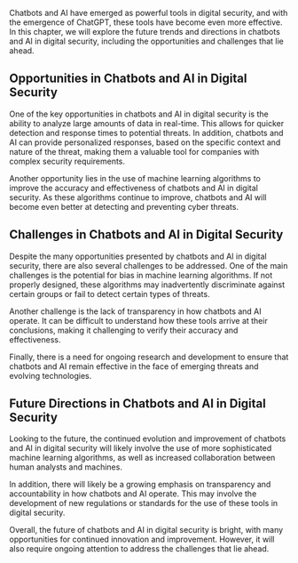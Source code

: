 
Chatbots and AI have emerged as powerful tools in digital security, and with the emergence of ChatGPT, these tools have become even more effective. In this chapter, we will explore the future trends and directions in chatbots and AI in digital security, including the opportunities and challenges that lie ahead.

Opportunities in Chatbots and AI in Digital Security
----------------------------------------------------

One of the key opportunities in chatbots and AI in digital security is the ability to analyze large amounts of data in real-time. This allows for quicker detection and response times to potential threats. In addition, chatbots and AI can provide personalized responses, based on the specific context and nature of the threat, making them a valuable tool for companies with complex security requirements.

Another opportunity lies in the use of machine learning algorithms to improve the accuracy and effectiveness of chatbots and AI in digital security. As these algorithms continue to improve, chatbots and AI will become even better at detecting and preventing cyber threats.

Challenges in Chatbots and AI in Digital Security
-------------------------------------------------

Despite the many opportunities presented by chatbots and AI in digital security, there are also several challenges to be addressed. One of the main challenges is the potential for bias in machine learning algorithms. If not properly designed, these algorithms may inadvertently discriminate against certain groups or fail to detect certain types of threats.

Another challenge is the lack of transparency in how chatbots and AI operate. It can be difficult to understand how these tools arrive at their conclusions, making it challenging to verify their accuracy and effectiveness.

Finally, there is a need for ongoing research and development to ensure that chatbots and AI remain effective in the face of emerging threats and evolving technologies.

Future Directions in Chatbots and AI in Digital Security
--------------------------------------------------------

Looking to the future, the continued evolution and improvement of chatbots and AI in digital security will likely involve the use of more sophisticated machine learning algorithms, as well as increased collaboration between human analysts and machines.

In addition, there will likely be a growing emphasis on transparency and accountability in how chatbots and AI operate. This may involve the development of new regulations or standards for the use of these tools in digital security.

Overall, the future of chatbots and AI in digital security is bright, with many opportunities for continued innovation and improvement. However, it will also require ongoing attention to address the challenges that lie ahead.
